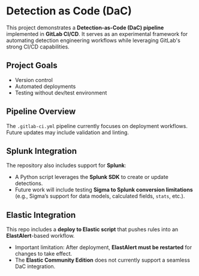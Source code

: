 # Detection as Code (DaC)

This project demonstrates a **Detection-as-Code (DaC) pipeline** implemented in **GitLab CI/CD**. It serves as an experimental framework for automating detection engineering workflows while leveraging GitLab's strong CI/CD capabilities.

## Project Goals

* Version control
* Automated deployments
* Testing without dev/test environment

## Pipeline Overview

The `.gitlab-ci.yml` pipeline currently focuses on deployment workflows. Future updates may include validation and linting.

## Splunk Integration

The repository also includes support for **Splunk**:

* A Python script leverages the **Splunk SDK** to create or update detections.
* Future work will include testing **Sigma to Splunk conversion limitations** (e.g., Sigma’s support for data models, calculated fields, `stats`, etc.).

## Elastic Integration

This repo includes a **deploy to Elastic script** that pushes rules into an **ElastAlert**-based workflow.

* Important limitation: After deployment, **ElastAlert must be restarted** for changes to take effect.
* The **Elastic Community Edition** does not currently support a seamless DaC integration.
